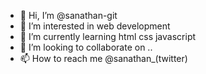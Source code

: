 - 👋 Hi, I’m @sanathan-git
- 👀 I’m interested in web development
- 🌱 I’m currently learning html css javascript
- 💞️ I’m looking to collaborate on ..
- 📫 How to reach me @sanathan_(twitter)

<!---
sanathan-git/sanathan-git is a ✨ special ✨ repository because its `README.md` (this file) appears on your GitHub profile.
You can click the Preview link to take a look at your changes.
--->
